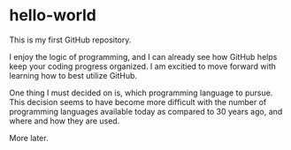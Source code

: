 # hello-world
This is my first GitHub repository.

I enjoy the logic of programming, and I can already see how GitHub helps keep your coding progress 
organized.  I am excitied to move forward with learning how to best utilize GitHub.

One thing I must decided on is, which programming language to pursue.  This decision seems to have 
become more difficult with the number of programming languages available today as compared to 30 years ago, and where and how they are used.

More later.
